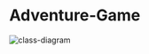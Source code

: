 # Adventure-Game

![class-diagram](https://github.com/sametselvi/Adventure-Game/assets/103968854/11ae6328-3800-4632-987c-b8cb29f1ae90)
